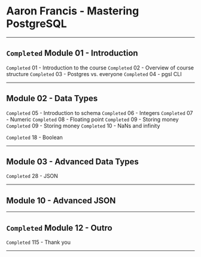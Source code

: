 # Aaron Francis - Mastering PostgreSQL
_______________________________________________________________________________
## `Completed` Module 01 - Introduction
`Completed` 01 - Introduction to the course
`Completed` 02 - Overview of course structure 
`Completed` 03 - Postgres vs. everyone 
`Completed` 04 - pgsl CLI
_______________________________________________________________________________
## Module 02 - Data Types
`Completed` 05 - Introduction to schema
`Completed` 06 - Integers 
`Completed` 07 - Numeric
`Completed` 08 - Floating point
`Completed` 09 - Storing money 
`Completed` 09 - Storing money 
`Completed` 10 - NaNs and infinity 

`Completed` 18 - Boolean 
_______________________________________________________________________________
## Module 03 - Advanced Data Types
`Completed` 28 - JSON



_______________________________________________________________________________
## Module 10 - Advanced JSON



_______________________________________________________________________________
## `Completed` Module 12 - Outro
`Completed` 115 - Thank you
_______________________________________________________________________________
